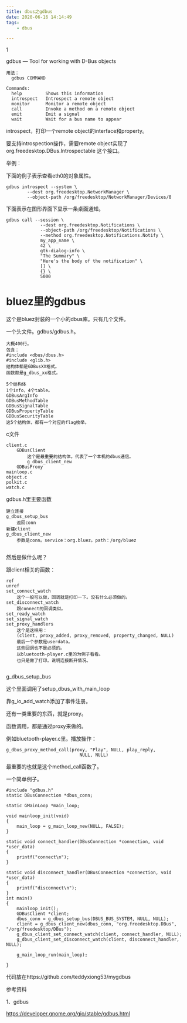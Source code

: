 ```yaml
---
title: dbus之gdbus
date: 2020-06-16 14:14:49
tags:
	- dbus

---
```


1

gdbus — Tool for working with D-Bus objects

```
用法：
  gdbus COMMAND

Commands:
  help         Shows this information
  introspect   Introspect a remote object
  monitor      Monitor a remote object
  call         Invoke a method on a remote object
  emit         Emit a signal
  wait         Wait for a bus name to appear
```



introspect，打印一个remote object的interface和property。

要支持introspection操作，需要remote object实现了org.freedesktop.DBus.Introspectable 这个接口。

举例：

下面的例子表示查看eth0的对象属性。

```
gdbus introspect --system \
        --dest org.freedesktop.NetworkManager \
        --object-path /org/freedesktop/NetworkManager/Devices/0
```

下面表示在图形界面下显示一条桌面通知。

```
gdbus call --session \
             --dest org.freedesktop.Notifications \
             --object-path /org/freedesktop/Notifications \
             --method org.freedesktop.Notifications.Notify \
             my_app_name \
             42 \
             gtk-dialog-info \
             "The Summary" \
             "Here's the body of the notification" \
             [] \
             {} \
             5000
```



# bluez里的gdbus

这个是bluez封装的一个小的dbus库。只有几个文件。

一个头文件。gdbus/gdbus.h。

```
大概400行。
包含：
#include <dbus/dbus.h>
#include <glib.h>
结构体都是GDBusXX格式。
函数都是g_dbus_xx格式。

5个结构体
1个info，4个table。
GDBusArgInfo
GDBusMethodTable
GDBusSignalTable
GDBusPropertyTable
GDBusSecurityTable
这5个结构体，都有一个对应的flag枚举。

```

c文件

```
client.c
	GDBusClient
		这个是最重要的结构体。代表了一个本机的dbus通信。
		g_dbus_client_new
	GDBusProxy
mainloop.c
object.c
polkit.c
watch.c
```



gdbus.h里主要函数

```
建立连接
g_dbus_setup_bus
	返回conn
新建client
g_dbus_client_new
	参数是conn。service：org.bluez。path：/org/bluez
	
```

然后是做什么呢？

跟client相关的函数：

```
ref
unref
set_connect_watch
	这个一般可以做，回调就是打印一下。没有什么必须做的。
set_disconnect_watch
	跟connect的回调类似。
set_ready_watch
set_signal_watch
set_proxy_handlers
	这个是这样用：
	(client, proxy_added, proxy_removed, property_changed, NULL)
	最后一个参数是userdata。
	这些回调也不是必须的。
	以bluetooth-player.c里的为例子看看。
	也只是做了打印。说明连接断开情况。
	
```

g_dbus_setup_bus

这个里面调用了setup_dbus_with_main_loop

靠g_io_add_watch添加了事件注册。

还有一类重要的东西，就是proxy。

函数调用，都是通过proxy来做的。

例如bluetooth-player.c里。播放操作：

```
g_dbus_proxy_method_call(proxy, "Play", NULL, play_reply,
							NULL, NULL)
```

最重要的也就是这个method_call函数了。



一个简单例子。

```
#include "gdbus.h"
static DBusConnection *dbus_conn;

static GMainLoop *main_loop;

void mainloop_init(void)
{
	main_loop = g_main_loop_new(NULL, FALSE);
}

static void connect_handler(DBusConnection *connection, void *user_data)
{
	printf("connect\n");
}

static void disconnect_handler(DBusConnection *connection, void *user_data)
{
    printf("disconnect\n");
}
int main()
{
    mainloop_init();
    GDBusClient *client;
    dbus_conn = g_dbus_setup_bus(DBUS_BUS_SYSTEM, NULL, NULL);
    client = g_dbus_client_new(dbus_conn, "org.freedesktop.DBus", "/org/freedesktop/DBus");
    g_dbus_client_set_connect_watch(client, connect_handler, NULL);
    g_dbus_client_set_disconnect_watch(client, disconnect_handler, NULL);

    g_main_loop_run(main_loop);

}
```

代码放在https://github.com/teddyxiong53/mygdbus



参考资料

1、gdbus

https://developer.gnome.org/gio/stable/gdbus.html